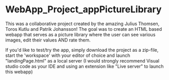 # WebApp_Project_appPictureLibrary
This was a collaborative project created by the amazing Julius Thomsen, Toros Kutlu and Patrik Johansson! 
The goal was to create an HTML based webapp that serves as a picture library where the user can see various images, edit their values AND rate them. 


If you'd like to test/try the app, simply download the project as a zip-file, start the 'workspace' with your editor of choice and launch "landingPage.html" 
as a local server 
(I would strongly recommend Visual studio code as your IDE and using an extension like "Live server" to launch this webapp)
